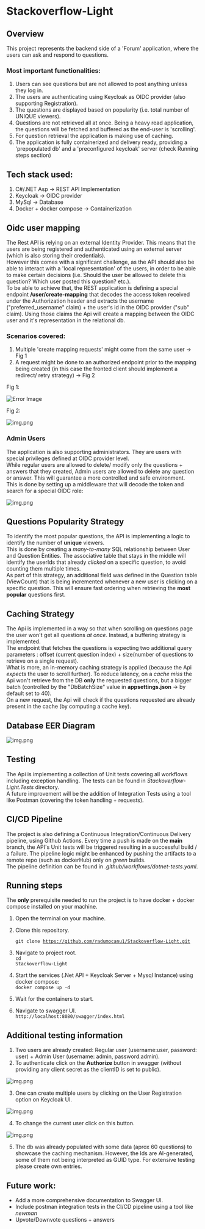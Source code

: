 # Stackoverflow-Light

## Overview

This project represents the backend side of a 'Forum' application, where the users can ask and respond to questions.

### Most important functionalities:

<ol>
 <li>Users can see questions but are not allowed to post anything unless they log in.</li>
 <li>The users are authenticating using Keycloak as OIDC provider (also supporting Registration).</li>
<li>The questions are displayed based on popularity (i.e. total number of UNIQUE viewers).</li>
<li>Questions are not retrieved all at once. Being a heavy read application, the questions will be fetched and buffered as the end-user is 'scrolling'.</li>
<li>For question retrieval the application is making use of caching.</li>
<li>The application is fully containerized and delivery ready, providing a 'prepopulated db' and a 'preconfigured keycloak' server (check Running steps section)</li>

</ol>

## Tech stack used:
<ol>
 <li>C#/.NET Asp -> REST API Implementation  </li>
<li>Keycloak -> OIDC provider</li>
<li>MySql -> Database </li>
<li>Docker + docker compose -> Containerization </li>
</ol>

## Oidc user mapping

The Rest API is relying on an external Identity Provider. This means that the users are being registered and authenticated using an external server (which is also storing their credentials). <br> However this comes with a significant challenge, as the API should also be able to interact with a 'local representation' of the users, in order to be able to make certain decisions (i.e. Should the user be allowed to delete this question? Which user posted this question? etc.).
<br> To be able to achieve that, the REST application is defining a special endpoint **/user/create-mapping** that decodes the access token received under the Authorization header and extracts the username ("preferred_username" claim) + the user's id in the OIDC provider ("sub" claim). Using those claims the Api will create a mapping between the OIDC user and it's representation in the relational db.

### Scenarios covered:
<ol>
 <li>Multiple 'create mapping requests'  might come from the same user -> Fig 1 </li>
<li>A request might be done to an authorized endpoint prior to the mapping being created (in this case the fronted client should implement a redirect/ retry strategy) -> Fig 2</li>
</ol>

Fig 1:

![Error Image](images/img.png)

Fig 2:

![img.png](images/img2.png)

### Admin Users

The application is also supporting administrators. They are users with special privileges defined at OIDC provider level. 
<br> While regular users are allowed to delete/ modify only the questions + answers that they created, Admin users are allowed to delete any question or answer. This will guarantee a more controlled and safe environment.
<br> This is done by setting up a middleware that will decode the token and search for a special OIDC role:

![img.png](images/img4.png)

## Questions Popularity Strategy

To identify the most popular questions, the API is implementing a logic to identify the number of **unique** viewers. <br>
This is done by creating a *many-to-many* SQL relationship between User and Question Entities. The associative table that stays in the middle will identify the userIds that already *clicked* on a specific question, to avoid counting them multiple times.
<br> As part of this strategy, an additional field was defined in the Question table (ViewCount) that is being incremented whenever a new user is clicking on a specific question. This will ensure fast ordering when retrieving the **most popular** questions first.

## Caching Strategy

The Api is implemented in a way so that when scrolling on questions page the user won't get all questions *at once*. Instead, a buffering strategy is implemented. <br> The endpoint that fetches the questions is expecting two additional query parameters : offset (current question index) + size(number of questions to retrieve on a single request).
<br> What is more, an in-memory caching strategy is applied (because the Api *expects* the user to scroll further). To reduce latency, on a *cache miss* the Api won't retrieve from the DB **only** the requested questions, but a bigger batch (controlled by the "DbBatchSize" value in **appsettings.json** -> by default set to 40). 
<br> On a new request, the Api will check if the questions requested are already present in the cache (by computing a cache key). 

## Database EER Diagram 

![img.png](images/img3.png)



## Testing

The Api is implementing a collection of Unit tests covering all workflows including exception handling. The tests can be found in *Stackoverflow-Light.Tests* directory.
<br> A future improvement will be the addition of Integration Tests using a tool like Postman (covering the token handling + requests).

## CI/CD Pipeline

The project is also defining a Continuous Integration/Continuous Delivery pipeline, using Github Actions.
Every time a push is made on the **main** branch, the API's Unit tests will be triggered resulting in a successful build / a failure. The pipeline logic might be enhanced by pushing the artifacts to a remote repo (such as dockerHub) only on *green* builds.
<br> The pipeline definition can be found in *.github/workflows/dotnet-tests.yaml*.

## Running steps

The **only** prerequisite needed to run the project is to have docker + docker compose  installed on your machine.

1. Open the terminal on your machine.
2. Clone this repository.<br>

   <code>git clone https://github.com/radumocanu1/Stackoverflow-Light.git</code>
3. Navigate to project root.
   <br><code>cd Stackoverflow-Light</code>
3. Start the services (.Net API + Keycloak Server + Mysql Instance) using docker compose:
   <br><code>docker compose up -d</code>
4. Wait for the containers to start.
5. Navigate to swagger UI.
<br><code>http://localhost:8080/swagger/index.html</code>

## Additional testing information 

1. Two users are already created: Regular user (username:user, password: user) + Admin User (username: admin, password:admin).
2. To authenticate click on the **Authorize** button in swagger (without providing any client secret as the clientID is set to public).

![img.png](images/img5.png)

3. One can create multiple users by clicking on the User Registration option on Keycloak UI.

![img.png](images/img6.png)

4. To change the current user click on this button. 

![img.png](images/img7.png)

5. The db was already populated with some data (aprox 60 questions) to showcase the caching mechanism. However, the Ids are AI-generated, some of them not being interpreted as GUID type. For extensive testing please create own entries. 

## Future work:

 - Add a more comprehensive documentation to Swagger UI.
 - Include postman integration tests in the CI/CD pipeline using a tool like *newman*
 - Upvote/Downvote questions + answers